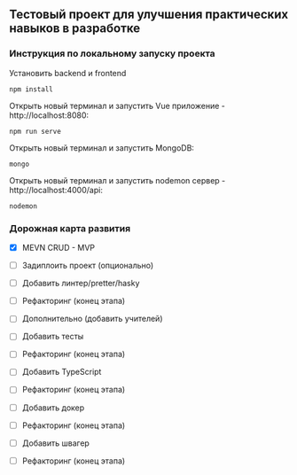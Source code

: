 ## Тестовый проект для улучшения практических навыков в разработке

### Инструкция по локальному запуску проекта
Установить backend и frontend
```
npm install
```

Открыть новый терминал и запустить Vue приложение - http://localhost:8080:
```
npm run serve
```

Открыть новый терминал и запустить MongoDB:
```
mongo
```
Открыть новый терминал и запустить nodemon сервер - http://localhost:4000/api:
```
nodemon
```

### Дорожная карта развития

- [x] MEVN CRUD - MVP
- [ ] Задиплоить проект (опционально)
- [ ] Добавить линтер/pretter/hasky
- [ ] Рефакторинг (конец этапа)
- [ ] Дополнительно (добавить учителей)
- [ ] Добавить тесты
- [ ] Рефакторинг (конец этапа)
- [ ] Добавить TypeScript
- [ ] Рефакторинг (конец этапа)
- [ ] Добавить докер
- [ ] Рефакторинг (конец этапа)
- [ ] Добавить швагер
- [ ] Рефакторинг (конец этапа)

